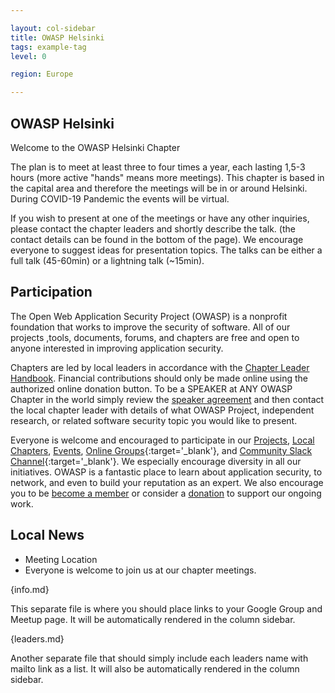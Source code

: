 ```yaml
---

layout: col-sidebar
title: OWASP Helsinki
tags: example-tag
level: 0

region: Europe

---
```


## OWASP Helsinki

Welcome to the OWASP Helsinki Chapter

The plan is to meet at least three to four times a year, each lasting 1,5-3 hours (more active "hands" means more meetings). This chapter is based in the capital area and therefore the meetings will be in or around Helsinki. During COVID-19 Pandemic the events will be virtual.

If you wish to present at one of the meetings or have any other inquiries, please contact the chapter leaders and shortly describe the talk. (the contact details can be found in the bottom of the page). We encourage everyone to suggest ideas for presentation topics. The talks can be either a full talk (45-60min) or a lightning talk (~15min).

## Participation
The Open Web Application Security Project (OWASP) is a nonprofit foundation that works to improve the security of software. All of our projects ,tools, documents, forums, and chapters are free and open to anyone interested in improving application security. 

Chapters are led by local leaders in accordance with the [Chapter Leader Handbook](/www-policy/rules-of-procedure/chapter-handbook). Financial contributions should only be made online using the authorized online donation button. To be a SPEAKER at ANY OWASP Chapter in the world simply review the [speaker agreement](/www-policy/speaker-agreement) and then contact the local chapter leader with details of what OWASP Project, independent research, or related software security topic you would like to present.

Everyone is welcome and encouraged to participate in our [Projects](/projects), [Local Chapters](/chapters), [Events](/events), [Online Groups](https://groups.google.com/a/owasp.com/){:target='_blank'}, and [Community Slack Channel](https://owasp.slack.com/){:target='_blank'}. We especially encourage diversity in all our initiatives. OWASP is a fantastic place to learn about application security, to network, and even to build your reputation as an expert. We also encourage you to be [become a member](/membership) or consider a [donation](/donate) to support our ongoing work.

## Local News
- Meeting Location
- Everyone is welcome to join us at our chapter meetings.

{info.md}

This separate file is where you should place links to your Google Group and Meetup page. It will be automatically rendered in the column sidebar.

{leaders.md}

Another separate file that should simply include each leaders name with mailto link as a list. It will also be automatically rendered in the column sidebar.

